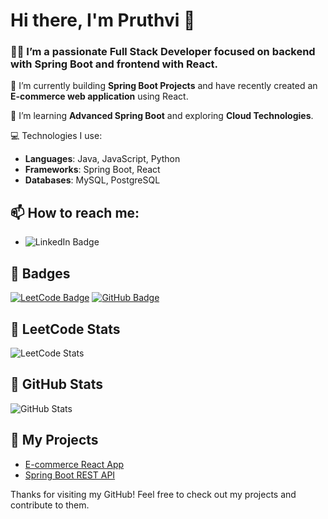 # Hi there, I'm Pruthvi 👋

### 👨‍💻 I’m a passionate **Full Stack Developer** focused on backend with **Spring Boot** and frontend with **React**.

🔭 I’m currently building **Spring Boot Projects** and have recently created an **E-commerce web application** using React.

🌱 I’m learning **Advanced Spring Boot** and exploring **Cloud Technologies**.

💻 Technologies I use:
- **Languages**: Java, JavaScript, Python
- **Frameworks**: Spring Boot, React
- **Databases**: MySQL, PostgreSQL

## 📫 How to reach me:
- ![LinkedIn Badge](https://img.shields.io/badge/LinkedIn-Pruthvi%20Singama-blue?style=flat-square&logo=linkedin&logoColor=white&link=https://www.linkedin.com/in/pruthvisingamasetti/)
  
## 🚀 Badges
[![LeetCode Badge](https://img.shields.io/badge/LeetCode-Singam_007-yellowgreen?style=flat-square&logo=leetcode&logoColor=white)](https://leetcode.com/u/Singam_007/)
[![GitHub Badge](https://img.shields.io/badge/GitHub-PruthviSingama-black?style=flat-square&logo=github&logoColor=white)](https://github.com/PruthviSingama)

## 🚀 LeetCode Stats
![LeetCode Stats](https://leetcard.jacoblin.cool/Singam_007?theme=dark&font=robot&extension=leetcode)

## 🚀 GitHub Stats
![GitHub Stats](https://github-readme-stats.vercel.app/api?username=SaiPruthvi&show_icons=true&count_private=true&hide=prs&theme=radical)

## 🌱 My Projects
- [E-commerce React App](https://github.com/PruthviSingama/Ecommerce-React-App)
- [Spring Boot REST API](https://github.com/PruthviSingama/SpringBoot-API)

Thanks for visiting my GitHub! Feel free to check out my projects and contribute to them.
